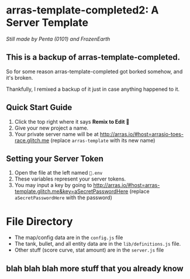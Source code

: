 # arras-template-completed2: A Server Template
*Still made by Penta (0101) and FrozenEarth*

## This is a backup of arras-template-completed.
So for some reason arras-template-completed got borked somehow, and it's broken.

Thankfully, I remixed a backup of it just in case anything happened to it.

## Quick Start Guide

1. Click the top right where it says **Remix to Edit 🎤**
2. Give your new project a name.
3. Your private server name will be at <http://arras.io/#host=arrasio-toes-race.glitch.me> (replace `arras-template` with its new name)

## Setting your Server Token

1. Open the file at the left named `🔑.env`
2. These variables represent your server tokens.
3. You may input a key by going to <http://arras.io/#host=arras-template.glitch.me&key=aSecretPasswordHere> (replace `aSecretPasswordHere` with the password)

# File Directory
- The map/config data are in the `config.js` file
- The tank, bullet, and all entity data are in the `lib/definitions.js` file.
- Other stuff (score curve, stat amount) are in the `server.js` file


## blah blah blah more stuff that you already know